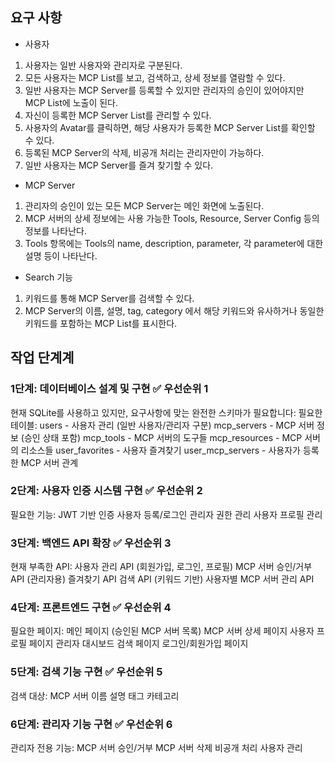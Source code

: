 ## 요구 사항

- 사용자
1. 사용자는 일반 사용자와 관리자로 구분된다.
2. 모든 사용자는 MCP List를 보고, 검색하고, 상세 정보를 열람할 수 있다.
3. 일반 사용자는 MCP Server를 등록할 수 있지만 관리자의 승인이 있어야지만 MCP List에 노출이 된다.
4. 자신이 등록한 MCP Server List를 관리할 수 있다.
5. 사용자의 Avatar를 클릭하면, 해당 사용자가 등록한 MCP Server List를 확인할 수 있다.
6. 등록된 MCP Server의 삭제, 비공개 처리는 관리자만이 가능하다.
7. 일반 사용자는 MCP Server를 즐겨 찾기할 수 있다.

- MCP Server
1. 관리자의 승인이 있는 모든 MCP Server는 메인 화면에 노출된다.
2. MCP 서버의 상세 정보에는 사용 가능한 Tools, Resource, Server Config 등의 정보를 나타난다.
3. Tools 항목에는 Tools의 name, description, parameter, 각 parameter에 대한 설명 등이 나타난다.

- Search 기능
1. 키워드를 통해 MCP Server를 검색할 수 있다.
2. MCP Server의 이름, 설명, tag, category 에서 해당 키워드와 유사하거나 동일한 키워드를 포함하는 MCP List를 표시한다.

## 작업 단계계

### 1단계: 데이터베이스 설계 및 구현 ✅ 우선순위 1
현재 SQLite를 사용하고 있지만, 요구사항에 맞는 완전한 스키마가 필요합니다:
필요한 테이블:
users - 사용자 관리 (일반 사용자/관리자 구분)
mcp_servers - MCP 서버 정보 (승인 상태 포함)
mcp_tools - MCP 서버의 도구들
mcp_resources - MCP 서버의 리소스들
user_favorites - 사용자 즐겨찾기
user_mcp_servers - 사용자가 등록한 MCP 서버 관계

### 2단계: 사용자 인증 시스템 구현 ✅ 우선순위 2
필요한 기능:
JWT 기반 인증
사용자 등록/로그인
관리자 권한 관리
사용자 프로필 관리

### 3단계: 백엔드 API 확장 ✅ 우선순위 3
현재 부족한 API:
사용자 관리 API (회원가입, 로그인, 프로필)
MCP 서버 승인/거부 API (관리자용)
즐겨찾기 API
검색 API (키워드 기반)
사용자별 MCP 서버 관리 API

### 4단계: 프론트엔드 구현 ✅ 우선순위 4
필요한 페이지:
메인 페이지 (승인된 MCP 서버 목록)
MCP 서버 상세 페이지
사용자 프로필 페이지
관리자 대시보드
검색 페이지
로그인/회원가입 페이지

### 5단계: 검색 기능 구현 ✅ 우선순위 5
검색 대상:
MCP 서버 이름
설명
태그
카테고리

### 6단계: 관리자 기능 구현 ✅ 우선순위 6
관리자 전용 기능:
MCP 서버 승인/거부
MCP 서버 삭제
비공개 처리
사용자 관리